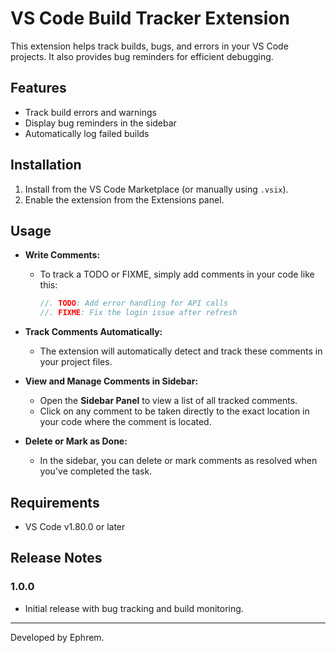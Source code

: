 # VS Code Build Tracker Extension

This extension helps track builds, bugs, and errors in your VS Code projects. It also provides bug reminders for efficient debugging.

## Features
- Track build errors and warnings
- Display bug reminders in the sidebar
- Automatically log failed builds

## Installation
1. Install from the VS Code Marketplace (or manually using `.vsix`).
2. Enable the extension from the Extensions panel.

## Usage
- **Write Comments:**  
  - To track a TODO or FIXME, simply add comments in your code like this:  
    ```js
    //. TODO: Add error handling for API calls
    //. FIXME: Fix the login issue after refresh
    ```

- **Track Comments Automatically:**  
  - The extension will automatically detect and track these comments in your project files.

- **View and Manage Comments in Sidebar:**  
  - Open the **Sidebar Panel** to view a list of all tracked comments.
  - Click on any comment to be taken directly to the exact location in your code where the comment is located.
  
- **Delete or Mark as Done:**  
  - In the sidebar, you can delete or mark comments as resolved when you've completed the task.


## Requirements
- VS Code v1.80.0 or later

## Release Notes
### 1.0.0
- Initial release with bug tracking and build monitoring.

---
Developed by Ephrem.
